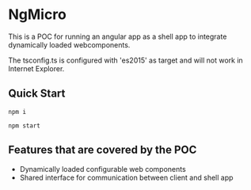 # NgMicro

This is a POC for running an angular app as a shell app to integrate dynamically loaded webcomponents.

The tsconfig.ts is configured with 'es2015' as target and will not work in Internet Explorer.

## Quick Start
`npm i`

`npm start`

## Features that are covered by the POC
- Dynamically loaded configurable web components
- Shared interface for communication between client and shell app
